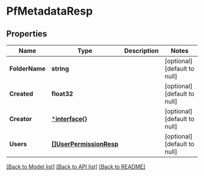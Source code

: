 # PfMetadataResp

## Properties
Name | Type | Description | Notes
------------ | ------------- | ------------- | -------------
**FolderName** | **string** |  | [optional] [default to null]
**Created** | **float32** |  | [optional] [default to null]
**Creator** | [***interface{}**](interface{}.md) |  | [optional] [default to null]
**Users** | [**[]UserPermissionResp**](UserPermissionResp.md) |  | [optional] [default to null]

[[Back to Model list]](../README.md#documentation-for-models) [[Back to API list]](../README.md#documentation-for-api-endpoints) [[Back to README]](../README.md)


